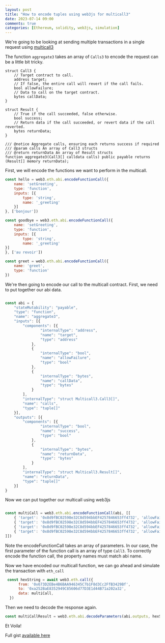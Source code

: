 ```yaml
---
layout: post
title: "How to encode tuples using web3js for multicall3"
date: 2023-07-14 09:00
comments: true
categories: [Ethereum, solidity, web3js, simulation]
---
```


We're going to be looking at sending multiple transactions in a single request using [multicall3](https://github.com/mds1/multicall)

The function `aggregate3` takes an array of `Calls3` to encode the request can be a little bit tricky. 

```solidity
struct Call3 {
    // Target contract to call.
    address target;
    // If false, the entire call will revert if the call fails.
    bool allowFailure;
    // Data to call on the target contract.
    bytes callData;
}

struct Result {
    // True if the call succeeded, false otherwise.
    bool success;
    // Return data if the call succeeded, or revert data if the call reverted.
    bytes returnData;
}

/// @notice Aggregate calls, ensuring each returns success if required
/// @param calls An array of Call3 structs
/// @return returnData An array of Result structs
function aggregate3(Call3[] calldata calls) public payable returns (Result[] memory returnData);
```

First, we will encode the functions we want to perform in the multicall. 

```js
const hello = web3.eth.abi.encodeFunctionCall({ 
    name: 'setGreeting',
    type: 'function',
    inputs: [{
        type: 'string',
        name: '_greeting'
    }]
}, ['bonjour'])

const goodbye = web3.eth.abi.encodeFunctionCall({ 
    name: 'setGreeting',
    type: 'function',
    inputs: [{
        type: 'string',
        name: '_greeting'
}]
}, ['au revoir'])

const greet = web3.eth.abi.encodeFunctionCall({
    name: 'greet',
    type: 'function'
})

```

We're then going to encode our call to the multicall contract. First, we need to put together our abi data.

```js

const abi = {
	"stateMutability": "payable",
	"type": "function",
	"name": "aggregate3",
	"inputs": [{
		"components": [{
				"internalType": "address",
				"name": "target",
				"type": "address"
			},
			{
				"internalType": "bool",
				"name": "allowFailure",
				"type": "bool"
			},
			{
				"internalType": "bytes",
				"name": "callData",
				"type": "bytes"
			}
		],
		"internalType": "struct Multicall3.Call3[]",
		"name": "calls",
		"type": "tuple[]"
	}],
	"outputs": [{
		"components": [{
				"internalType": "bool",
				"name": "success",
				"type": "bool"
			},
			{
				"internalType": "bytes",
				"name": "returnData",
				"type": "bytes"
			}
		],
		"internalType": "struct Multicall3.Result[]",
		"name": "returnData",
		"type": "tuple[]"
	}]
}
```

Now we can put together our multicall using web3js

```js

const multiCall = web3.eth.abi.encodeFunctionCall(abi, [[
    { 'target': '0x8d9fBC02598e32C8d594bbEF4257846653ff4732', 'allowFailure': false, "callData": hello },
    { 'target': '0x8d9fBC02598e32C8d594bbEF4257846653ff4732', 'allowFailure': false, "callData": greet },
    { 'target': '0x8d9fBC02598e32C8d594bbEF4257846653ff4732', 'allowFailure': false, "callData": goodbye },
    { 'target': '0x8d9fBC02598e32C8d594bbEF4257846653ff4732', 'allowFailure': false, "callData": greet },
]])

```

Note the encodeFunctionCall takes an array of parameters. In our case, the first parameter of the function call is an array of type `Call3`. To correctly encode the function call, the property names must match abi name. 

Now we have encoded our multicall function, we can go ahead and simulate the transaction with `eth_call`

```js
 const hexString = await web3.eth.call({
      from: '0x673D2EBe4B6BAA946345C7b1F8d3Cc2FfB3429Bf',
      to: '0xa252BaE8352949C85606d77D3E1d44B71a202a32',
      data: multiCall,
  })

```

Then we need to decode the response again.

```js
const multiCallResult = web3.eth.abi.decodeParameters(abi.outputs, hexString).returnData
```

Et Voila! 


Full gist [available here](https://gist.github.com/antonydenyer/9f58b81f6fe2ede4baa1c02d1c71d741)